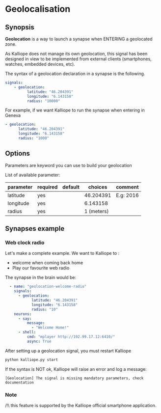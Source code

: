 # Geolocalisation

## Synopsis

**Geolocation** is a way to launch a synapse when ENTERING a geolocated zone.

As Kalliope does not manage its own geolocation, this signal has been designed in view to be implemented from external clients (smartphones, watches, embedded devices, etc).

The syntax of a geolocation declaration in a synapse is the following.
```yml
signals:
    - geolocation:
          latitude: "46.204391"
          longitude: "6.143158"
          radius: "10000"
```

For example, if we want Kalliope to run the synapse when entering in Geneva
```yml
- geolocation:
      latitude: "46.204391"
      longitude: "6.143158"
      radius: "1000"
```

## Options

Parameters are keyword you can use to build your geolocation

List of available parameter:

| parameter   | required | default | choices                                                         | comment   |
|-------------|----------|---------|-----------------------------------------------------------------|-----------|
| latitude    | yes      |         | 46.204391                                                         | E.g: 2016 |
| longitude   | yes      |         | 6.143158                                                    |           |
| radius      | yes      |         | 1 (meters)                                               |           |

## Synapses example

### Web clock radio

Let's make a complete example. 
We want to Kalliope to :
- welcome when coming back home
- Play our favourite web radio

The synapse in the brain would be:
```yml
  - name: "geolocation-welcome-radio"
    signals:
      - geolocation:
            latitude: "46.204391"
            longitude: "6.143158"
            radius: "10"
    neurons:
      - say:
          message:
            - "Welcome Home!"
      - shell: 
          cmd: "mplayer http://192.99.17.12:6410/"
          async: True
```

After setting up a geolocation signal, you must restart Kalliope
```bash
python kalliope.py start
```

If the syntax is NOT ok, Kalliope will raise an error and log a message:
```
[Geolocation] The signal is missing mandatory parameters, check documentation
```

### Note

/!\ this feature is supported by the Kalliope official smartphone application.